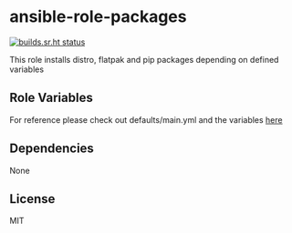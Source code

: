 ansible-role-packages
=========

[![builds.sr.ht status](https://builds.sr.ht/~fourstepper/ansible-role-packages.svg)](https://builds.sr.ht/~fourstepper/ansible-role-packages?)

This role installs distro, flatpak and pip packages depending on defined variables

Role Variables
--------------

For reference please check out defaults/main.yml and the variables [here](https://gitlab.com/ansible-opletal/ansible-workstation/ansible-linux-workstation/-/tree/master/vars)

Dependencies
------------

None

License
-------

MIT
